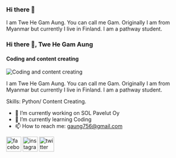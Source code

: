 ### Hi there 👋

I am Twe He Gam Aung. You can call me Gam. Originally I am from Myanmar but currently I live in Finland. I am a pathway student. 

### Hi there 👋, Twe He Gam Aung
#### Coding and content creating 
![Coding and content creating ](https://scontent-hel3-1.xx.fbcdn.net/v/t39.30808-6/335439380_515089614146898_7486613100601308172_n.jpg?stp=cp6_dst-jpg&_nc_cat=106&ccb=1-7&_nc_sid=5614bc&_nc_ohc=G32a57W90tEAX8FCHsG&_nc_ht=scontent-hel3-1.xx&oh=00_AfAWUfCVY2vSA9ZDwufGXKaez3AEu2meQ6K1YhQT5Tgd1g&oe=650C025B)

I am Twe He Gam Aung. You can call me Gam. Originally I am from Myanmar but currently I live in Finland. I am a pathway student.

Skills: Python/ Content Creating.

- 🔭 I’m currently working on SOL Pavelut Oy 
- 🌱 I’m currently learning Coding 
- 📫 How to reach me: gaung756@gmail.com 


[<img src='https://cdn.jsdelivr.net/npm/simple-icons@3.0.1/icons/facebook.svg' alt='facebook' height='40'>](https://www.facebook.com/https://www.facebook.com/pk.aung.9)  [<img src='https://cdn.jsdelivr.net/npm/simple-icons@3.0.1/icons/instagram.svg' alt='instagram' height='40'>](https://www.instagram.com/https://instagram.com/gamawng_lahpai?igshid=OGQ5ZDc2ODk2ZA==/)  [<img src='https://cdn.jsdelivr.net/npm/simple-icons@3.0.1/icons/twitter.svg' alt='twitter' height='40'>](https://twitter.com/https://x.com/GamAwngLahpai1?t=g3SorZCTHCFtw38QJHeZ6w&s=09)  


